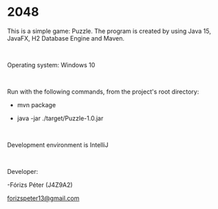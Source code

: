 # 2048

This is a simple game: Puzzle. The program is created by
using Java 15, JavaFX, H2 Database Engine and Maven.

&nbsp;

Operating system: Windows 10

&nbsp;

Run with the following commands, from the project's root directory:

* mvn package

* java -jar ./target/Puzzle-1.0.jar

&nbsp;

Development environment is IntelliJ

&nbsp;

Developer:

-Fórizs Péter (J4Z9A2)

 forizspeter13@gmail.com
